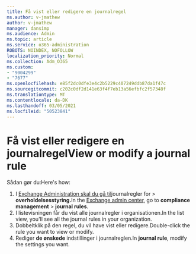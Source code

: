 ```yaml
---
title: Få vist eller redigere en journalregel
ms.author: v-jmathew
author: v-jmathew
manager: dansimp
ms.audience: Admin
ms.topic: article
ms.service: o365-administration
ROBOTS: NOINDEX, NOFOLLOW
localization_priority: Normal
ms.collection: Adm_O365
ms.custom:
- "9004299"
- "7677"
ms.openlocfilehash: e85f2dc0dfe3e4c2b5229c407249ddb87da1f47c
ms.sourcegitcommit: c202c0df2d141e63f4f7eb13a56efbfc2f57348f
ms.translationtype: MT
ms.contentlocale: da-DK
ms.lasthandoff: 03/05/2021
ms.locfileid: "50523841"
---
```

# <a name="view-or-modify-a-journal-rule"></a><span data-ttu-id="20c59-102">Få vist eller redigere en journalregel</span><span class="sxs-lookup"><span data-stu-id="20c59-102">View or modify a journal rule</span></span>

<span data-ttu-id="20c59-103">Sådan gør du:</span><span class="sxs-lookup"><span data-stu-id="20c59-103">Here's how:</span></span>

1. <span data-ttu-id="20c59-104">I [Exchange Administration skal du gå til](https://go.microsoft.com/fwlink/p/?linkid=2059104)journalregler for   >  **overholdelsesstyring.**</span><span class="sxs-lookup"><span data-stu-id="20c59-104">In the [Exchange admin center](https://go.microsoft.com/fwlink/p/?linkid=2059104), go to **compliance management** > **journal rules**.</span></span>
2. <span data-ttu-id="20c59-105">I listevisningen får du vist alle journalregler i organisationen.</span><span class="sxs-lookup"><span data-stu-id="20c59-105">In the list view, you'll see all the journal rules in your organization.</span></span>
3. <span data-ttu-id="20c59-106">Dobbeltklik på den regel, du vil have vist eller redigere.</span><span class="sxs-lookup"><span data-stu-id="20c59-106">Double-click the rule you want to view or modify.</span></span>
4. <span data-ttu-id="20c59-107">Rediger **de ønskede** indstillinger i journalreglen.</span><span class="sxs-lookup"><span data-stu-id="20c59-107">In **journal rule**, modify the settings you want.</span></span>
